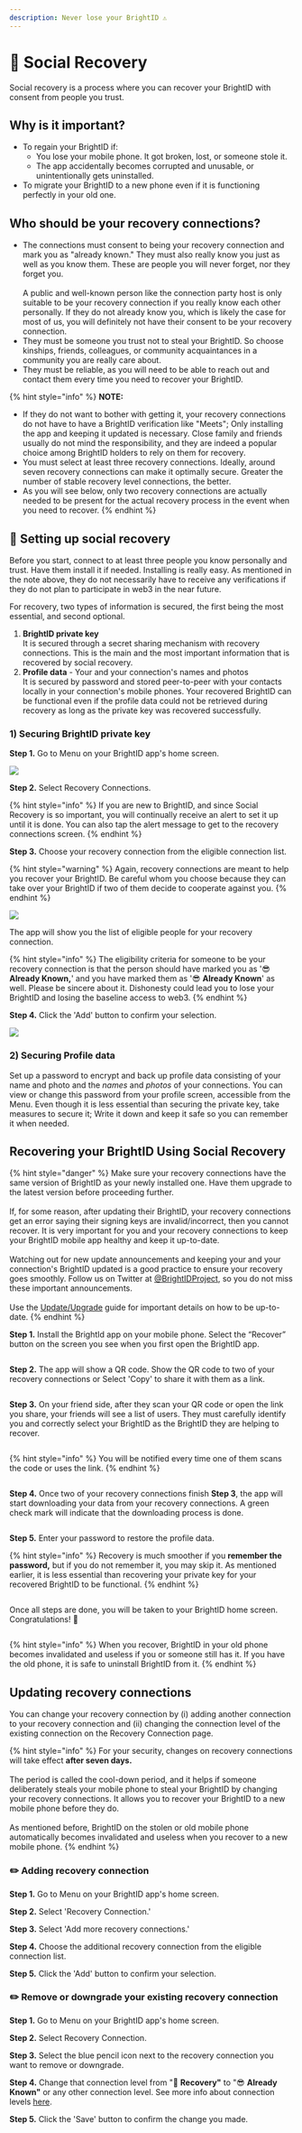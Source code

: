```yaml
---
description: Never lose your BrightID ⚠️
---
```


# 👯 Social Recovery

Social recovery is a process where you can recover your BrightID with consent from people you trust.

## **Why is it important?**

* To regain your BrightID if:
  * You lose your mobile phone. It got broken, lost, or someone stole it.
  * The app accidentally becomes corrupted and unusable, or unintentionally gets uninstalled.
* To migrate your BrightID to a new phone even if it is functioning perfectly in your old one.

## **Who should be your recovery connections?**

* The connections must consent to being your recovery connection and mark you as "already known." They must also really know you just as well as you know them. These are people you will never forget, nor they forget you.\
  \
  A public and well-known person like the connection party host is only suitable to be your recovery connection if you really know each other personally. If they do not already know you, which is likely the case for most of us, you will definitely not have their consent to be your recovery connection.
* They must be someone you trust not to steal your BrightID. So choose kinships, friends, colleagues, or community acquaintances in a community you are really care about.
* They must be reliable, as you will need to be able to reach out and contact them every time you need to recover your BrightID.

{% hint style="info" %}
**NOTE:**

* If they do not want to bother with getting it, your recovery connections do not have to have a BrightID verification like "Meets"; Only installing the app and keeping it updated is necessary. Close family and friends usually do not mind the responsibility, and they are indeed a popular choice among BrightID holders to rely on them for recovery.
* You must select at least three recovery connections. Ideally, around seven recovery connections can make it optimally secure. Greater the number of stable recovery level connections, the better.
* As you will see below, only two recovery connections are actually needed to be present for the actual recovery process in the event when you need to recover.
{% endhint %}

## 🔐 Setting up social recovery

Before you start, connect to at least three people you know personally and trust. Have them install it if needed. Installing is really easy. As mentioned in the note above, they do not necessarily have to receive any verifications if they do not plan to participate in web3 in the near future.

For recovery, two types of information is secured, the first being the most essential, and second optional.

1. **BrightID private key**\
   It is secured through a secret sharing mechanism with recovery connections. This is the main and the most important information that is recovered by social recovery.
2. **Profile data** - Your and your connection's names and photos\
   It is secured by password and stored peer-to-peer with your contacts locally in your connection's mobile phones. Your recovered BrightID can be functional even if the profile data could not be retrieved during recovery as long as the private key was recovered successfully.

### 1) Securing BrightID private key

**Step 1.** Go to Menu on your BrightID app's home screen.&#x20;

![](<../.gitbook/assets/Social Recovery\_S1.png>)

**Step 2.** Select Recovery Connections.

{% hint style="info" %}
If you are new to BrightID, and since Social Recovery is so important, you will continually receive an alert to set it up until it is done. You can also tap the alert message to get to the recovery connections screen.
{% endhint %}

**Step 3.** Choose your recovery connection from the eligible connection list.&#x20;

{% hint style="warning" %}
Again, recovery connections are meant to help you recover your BrightID. Be careful whom you choose because they can take over your BrightID if two of them decide to cooperate against you.
{% endhint %}

![](<../.gitbook/assets/Social Recovery\_S3.png>)

The app will show you the list of eligible people for your recovery connection.&#x20;

{% hint style="info" %}
The eligibility criteria for someone to be your recovery connection is that the person should have marked you as '😎 **Already Known,**' and you have marked them as '😎 **Already Known**' as well. Please be sincere about it. Dishonesty could lead you to lose your BrightID and losing the baseline access to web3.
{% endhint %}

**Step 4.** Click the 'Add' button to confirm your selection.

![](<../.gitbook/assets/Social Recovery\_S4.png>)

### 2) Securing Profile data

Set up a password to encrypt and back up profile data consisting of your name and photo and the _names_ and _photos_ of your connections. You can view or change this password from your profile screen, accessible from the Menu. Even though it is less essential than securing the private key, take measures to secure it; Write it down and keep it safe so you can remember it when needed.

## Recovering your BrightID Using Social Recovery

{% hint style="danger" %}
Make sure your recovery connections have the same version of BrightID as your newly installed one. Have them upgrade to the latest version before proceeding further.\
\
If, for some reason, after updating their BrightID, your recovery connections get an error saying their signing keys are invalid/incorrect, then you cannot recover. It is very important for you and your recovery connections to keep your BrightID mobile app healthy and keep it up-to-date.\
\
Watching out for new update announcements and keeping your and your connection's BrightID updated is a good practice to ensure your recovery goes smoothly. Follow us on Twitter at [@BrightIDProject](https://twitter.com/BrightIDProject), so you do not miss these important announcements.\
\
Use the [Update/Upgrade](../getting-started/update-upgrade.md) guide for important details on how to be up-to-date.
{% endhint %}

**Step 1.** Install the BrightId app on your mobile phone. Select the “Recover” button on the screen you see when you first open the BrightID app.

<figure><img src="../.gitbook/assets/Recovery w SR_S1.png" alt=""><figcaption></figcaption></figure>

**Step 2.** The app will show a QR code. Show the QR code to two of your recovery connections or Select 'Copy' to share it with them as a link.&#x20;

<figure><img src="../.gitbook/assets/Recovery w SR_S2 (2).png" alt=""><figcaption></figcaption></figure>

**Step 3.** On your friend side, after they scan your QR code or open the link you share, your friends will see a list of users. They must carefully identify you and correctly select your BrightID as the BrightID they are helping to recover.

<figure><img src="../.gitbook/assets/Recovery w SR_S3.png" alt=""><figcaption></figcaption></figure>

{% hint style="info" %}
You will be notified every time one of them scans the code or uses the link.&#x20;
{% endhint %}

<figure><img src="../.gitbook/assets/Recovery w SR_S3_i (1).png" alt=""><figcaption></figcaption></figure>

**Step 4.** Once two of your recovery connections finish **Step 3**, the app will start downloading your data from your recovery connections. A green check mark will indicate that the downloading process is done.

<figure><img src="../.gitbook/assets/Recovery w SR_S4.png" alt=""><figcaption></figcaption></figure>

**Step 5.** Enter your password to restore the profile data.

{% hint style="info" %}
Recovery is much smoother if you **remember the password,** but if you do not remember it, you may skip it. As mentioned earlier, it is less essential than recovering your private key for your recovered BrightID to be functional.
{% endhint %}

<figure><img src="../.gitbook/assets/Recovery w SR_S5.png" alt=""><figcaption></figcaption></figure>

Once all steps are done, you will be taken to your BrightID home screen. Congratulations! 🎊

<figure><img src="../.gitbook/assets/Recovery w SR_S6.png" alt=""><figcaption></figcaption></figure>

{% hint style="info" %}
When you recover, BrightID in your old phone becomes invalidated and useless if you or someone still has it. If you have the old phone, it is safe to uninstall BrightID from it.
{% endhint %}

## Updating recovery connections

You can change your recovery connection by (i) adding another connection to your recovery connection and (ii) changing the connection level of the existing connection on the Recovery Connection page.&#x20;

{% hint style="info" %}
For your security, changes on recovery connections will take effect **after seven days.**\
\
The period is called the cool-down period, and it helps if someone deliberately steals your mobile phone to steal your BrightID by changing your recovery connections. It allows you to recover your BrightID to a new mobile phone before they do.\
\
As mentioned before, BrightID on the stolen or old mobile phone automatically becomes invalidated and useless when you recover to a new mobile phone.
{% endhint %}

### ✏️ Adding recovery connection

**Step 1.** Go to Menu on your BrightID app's home screen.&#x20;

**Step 2.** Select 'Recovery Connection.'

**Step 3.** Select 'Add more recovery connections.'

**Step 4.** Choose the additional recovery connection from the eligible connection list.&#x20;

**Step 5.** Click the 'Add' button to confirm your selection.

### ✏️ Remove or downgrade your existing recovery connection

**Step 1.** Go to Menu on your BrightID app's home screen.&#x20;

**Step 2.** Select Recovery Connection.

**Step 3.** Select the blue pencil icon next to the recovery connection you want to remove or downgrade.

**Step 4.** Change that connection level from "🔐 **Recovery"** to "😎 **Already Known"** or any other connection level. See more info about connection levels [here](../getting-verified/making-connections/connection-levels.md).

**Step 5.** Click the 'Save' button to confirm the change you made.

